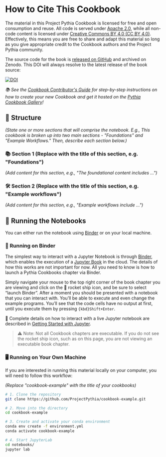 # How to Cite This Cookbook

The material in this Project Pythia Cookbook is licensed for free and open consumption and reuse. All code is served under [Apache 2.0](https://www.apache.org/licenses/LICENSE-2.0), while all non-code content is licensed under [Creative Commons BY 4.0 (CC BY 4.0)](https://creativecommons.org/licenses/by/4.0/). Effectively, this means you are free to share and adapt this material so long as you give appropriate credit to the Cookbook authors and the Project Pythia community.

The source code for the book is [released on GitHub](https://github.com/ProjectPythia/cookbook-template) and archived on Zenodo. This DOI will always resolve to the latest release of the book source:

[![DOI](https://zenodo.org/badge/475509405.svg)](https://zenodo.org/badge/latestdoi/475509405)

_📚 See the [Cookbook Contributor's Guide](https://projectpythia.org/cookbook-guide) for step-by-step instructions on how to create your new Cookbook and get it hosted on the [Pythia Cookbook Gallery](https://cookbooks.projectpythia.org)!_

## 🧭 Structure

_(State one or more sections that will comprise the notebook. E.g., This cookbook is broken up into two main sections - "Foundations" and "Example Workflows." Then, describe each section below.)_

### 📚 Section 1 (Replace with the title of this section, e.g. "Foundations")

_(Add content for this section, e.g., "The foundational content includes ...")_

### 🛠️ Section 2 (Replace with the title of this section, e.g. "Example workflows")

_(Add content for this section, e.g., "Example workflows include ...")_

## 🧪 Running the Notebooks

You can either run the notebook using [Binder](https://binder.projectpythia.org/) or on your local machine.

### 🚀 Running on Binder

The simplest way to interact with a Jupyter Notebook is through [Binder](https://binder.projectpythia.org/), which enables the execution of a [Jupyter Book](https://jupyterbook.org) in the cloud. The details of how this works are not important for now. All you need to know is how to launch a Pythia Cookbooks chapter via Binder.

Simply navigate your mouse to the top right corner of the book chapter you are viewing and click on the 🚀 rocket ship icon, and be sure to select “launch Binder”. After a moment you should be presented with a notebook that you can interact with. You’ll be able to execute and even change the example programs. You’ll see that the code cells have no output at first, until you execute them by pressing `{kbd}Shift+Enter`.

📖 Complete details on how to interact with a live Jupyter notebook are described in [Getting Started with Jupyter](https://foundations.projectpythia.org/foundations/getting-started-jupyter).

> ⚠️ Note: Not all Cookbook chapters are executable. If you do not see the rocket ship icon, such as on this page, you are not viewing an executable book chapter.

### 🖥️ Running on Your Own Machine

If you are interested in running this material locally on your computer, you will need to follow this workflow:

_(Replace "cookbook-example" with the title of your cookbooks)_

```bash
# 1. Clone the repository
git clone https://github.com/ProjectPythia/cookbook-example.git

# 2. Move into the directory
cd cookbook-example

# 3. Create and activate your conda environment
conda env create -f environment.yml
conda activate cookbook-example

# 4. Start JupyterLab
cd notebooks/
jupyter lab